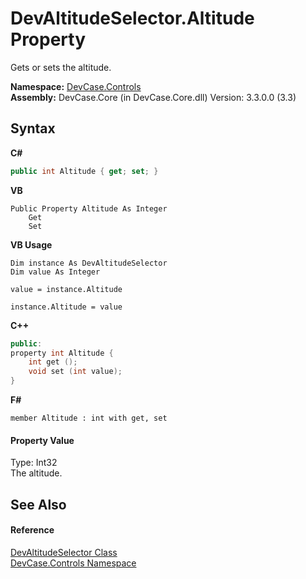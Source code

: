 # DevAltitudeSelector.Altitude Property 
 

Gets or sets the altitude.

**Namespace:**&nbsp;<a href="N_DevCase_Controls">DevCase.Controls</a><br />**Assembly:**&nbsp;DevCase.Core (in DevCase.Core.dll) Version: 3.3.0.0 (3.3)

## Syntax

**C#**<br />
``` C#
public int Altitude { get; set; }
```

**VB**<br />
``` VB
Public Property Altitude As Integer
	Get
	Set
```

**VB Usage**<br />
``` VB Usage
Dim instance As DevAltitudeSelector
Dim value As Integer

value = instance.Altitude

instance.Altitude = value
```

**C++**<br />
``` C++
public:
property int Altitude {
	int get ();
	void set (int value);
}
```

**F#**<br />
``` F#
member Altitude : int with get, set

```


#### Property Value
Type: Int32<br />The altitude.

## See Also


#### Reference
<a href="T_DevCase_Controls_DevAltitudeSelector">DevAltitudeSelector Class</a><br /><a href="N_DevCase_Controls">DevCase.Controls Namespace</a><br />